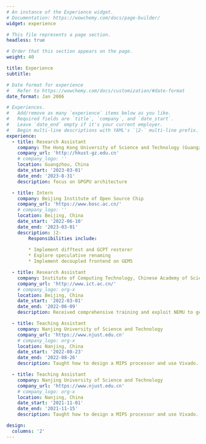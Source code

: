```yaml
---
# An instance of the Experience widget.
# Documentation: https://wowchemy.com/docs/page-builder/
widget: experience

# This file represents a page section.
headless: true

# Order that this section appears on the page.
weight: 40

title: Experience
subtitle:

# Date format for experience
#   Refer to https://wowchemy.com/docs/customization/#date-format
date_format: Jan 2006

# Experiences.
#   Add/remove as many `experience` items below as you like.
#   Required fields are `title`, `company`, and `date_start`.
#   Leave `date_end` empty if it's your current employer.
#   Begin multi-line descriptions with YAML's `|2-` multi-line prefix.
experience:
  - title: Research Assistant
    company: The Hong Kong University of Science and Technology (Guangzhou)
    company_url: 'http://hkust-gz.edu.cn'
    # company_logo: ''
    location: Guangzhou, China
    date_start: '2023-03-01'
    date_end: '2023-8-31'
    description: focus on GPGPU architecture

  - title: Intern
    company: Beijing Institute of Open Source Chip
    company_url: 'https://www.bosc.ac.cn/'
    # company_logo: ''
    location: Beijing, China
    date_start: '2022-06-10'
    date_end: '2023-03-01'
    description: |2-
        Responsibilities include:
        
        * Implement difftest and GCPT restorer
        * Explore speculative renaming
        * Implement decoupled frontend on GEM5

  - title: Research Assistant
    company: Institute of Computing Technology, Chinese Academy of Science
    company_url: 'http://www.ict.ac.cn/'
    # company_logo: org-x
    location: Beijing, China
    date_start: '2022-03-01'
    date_end: '2022-06-09'
    description: Received comprehensive training and exploit NEMU to generate some workloads and checkpoints...

  - title: Teaching Assistant
    company: Nanjing University of Science and Technology
    company_url: 'https://www.njust.edu.cn'
    # company_logo: org-x
    location: Nanjing, China
    date_start: '2022-08-23'
    date_end: '2022-08-26'
    description: Taught how to design a MIPS processor and use Vivado.

  - title: Teaching Assistant
    company: Nanjing University of Science and Technology
    company_url: 'https://www.njust.edu.cn'
    # company_logo: org-x
    location: Nanjing, China
    date_start: '2021-11-01'
    date_end: '2021-11-15'
    description: Taught how to design a MIPS processor and use Vivado.

design:
  columns: '2'
---
```

